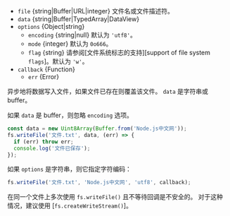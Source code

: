 <!-- YAML
added: v0.1.29
changes:
  - version: v10.10.0
    pr-url: https://github.com/nodejs/node/pull/22150
    description: The `data` parameter can now be any `TypedArray` or a
                 `DataView`.
  - version: v10.0.0
    pr-url: https://github.com/nodejs/node/pull/12562
    description: The `callback` parameter is no longer optional. Not passing
                 it will throw a `TypeError` at runtime.
  - version: v7.4.0
    pr-url: https://github.com/nodejs/node/pull/10382
    description: The `data` parameter can now be a `Uint8Array`.
  - version: v7.0.0
    pr-url: https://github.com/nodejs/node/pull/7897
    description: The `callback` parameter is no longer optional. Not passing
                 it will emit a deprecation warning with id DEP0013.
  - version: v5.0.0
    pr-url: https://github.com/nodejs/node/pull/3163
    description: The `file` parameter can be a file descriptor now.
-->

* `file` {string|Buffer|URL|integer} 文件名或文件描述符。
* `data` {string|Buffer|TypedArray|DataView}
* `options` {Object|string}
  * `encoding` {string|null} 默认为 `'utf8'`。
  * `mode` {integer} 默认为 `0o666`。
  * `flag` {string} 请参阅[文件系统标志的支持][support of file system `flags`]。默认为 `'w'`。
* `callback` {Function}
  * `err` {Error}

异步地将数据写入文件，如果文件已存在则覆盖该文件。
`data` 是字符串或 buffer。

如果 `data` 是 buffer，则忽略 `encoding` 选项。

```js
const data = new Uint8Array(Buffer.from('Node.js中文网'));
fs.writeFile('文件.txt', data, (err) => {
  if (err) throw err;
  console.log('文件已保存');
});
```

如果 `options` 是字符串，则它指定字符编码：

```js
fs.writeFile('文件.txt', 'Node.js中文网', 'utf8', callback);
```

在同一个文件上多次使用 `fs.writeFile()` 且不等待回调是不安全的。
对于这种情况，建议使用 [`fs.createWriteStream()`]。


